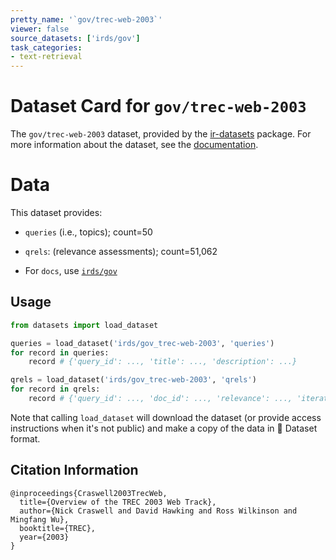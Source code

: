 ```yaml
---
pretty_name: '`gov/trec-web-2003`'
viewer: false
source_datasets: ['irds/gov']
task_categories:
- text-retrieval
---
```


# Dataset Card for `gov/trec-web-2003`

The `gov/trec-web-2003` dataset, provided by the [ir-datasets](https://ir-datasets.com/) package.
For more information about the dataset, see the [documentation](https://ir-datasets.com/gov#gov/trec-web-2003).

# Data

This dataset provides:
 - `queries` (i.e., topics); count=50
 - `qrels`: (relevance assessments); count=51,062

 - For `docs`, use [`irds/gov`](https://huggingface.co/datasets/irds/gov)

## Usage

```python
from datasets import load_dataset

queries = load_dataset('irds/gov_trec-web-2003', 'queries')
for record in queries:
    record # {'query_id': ..., 'title': ..., 'description': ...}

qrels = load_dataset('irds/gov_trec-web-2003', 'qrels')
for record in qrels:
    record # {'query_id': ..., 'doc_id': ..., 'relevance': ..., 'iteration': ...}

```

Note that calling `load_dataset` will download the dataset (or provide access instructions when it's not public) and make a copy of the
data in 🤗 Dataset format.

## Citation Information

```
@inproceedings{Craswell2003TrecWeb,
  title={Overview of the TREC 2003 Web Track},
  author={Nick Craswell and David Hawking and Ross Wilkinson and Mingfang Wu},
  booktitle={TREC},
  year={2003}
}
```

